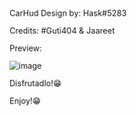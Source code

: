 CarHud Design by: Hask#5283

Credits: #Guti404 & Jaareet

Preview:

![image](https://user-images.githubusercontent.com/100434787/162717936-590720c4-225f-4ee0-959e-9752b00c7a75.png)

Disfrutadlo!😁

Enjoy!😁
